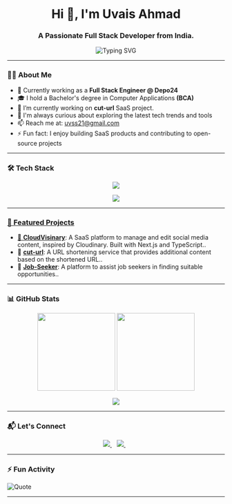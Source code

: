<h1 align="center">Hi 👋, I'm Uvais Ahmad</h1>
<h3 align="center">A Passionate Full Stack Developer from India.</h3>

<p align="center">
  <img src="https://readme-typing-svg.demolab.com?font=Fira+Code&size=22&pause=1000&color=36BCF7&center=true&vCenter=true&width=600&lines=Backend+Developer+%7C+Node.js+%7C+Express;PostgreSQL+%7C+MongoDB+%7C+TypeScript;Exploring+AWS+%7C+Next.js+%7C+SaaS+Projects;Open+Source+Contributor+%7C+Always+Learning" alt="Typing SVG" />
</p>

---

### 🧑‍💻 About Me

- 🔭 Currently working as a **Full Stack Engineer @ Depo24**
- 🎓  I hold a Bachelor's degree in Computer Applications **(BCA)**
- 🔭 I’m currently working on **cut-url** SaaS project.
- 🤖 I'm always curious about exploring the latest tech trends and tools
- 📫 Reach me at: [uvss21@gmail.com](mailto:uvss21@gmail.com)
- ⚡ Fun fact: I enjoy building SaaS products and contributing to open-source projects
  <!-- - 🌐 Portfolio: [uvais-ahmad.github.io](https://uvais-ahmad.github.io) -->
 <!-- - 🌐 Portfolio: [uvais-ahmad.github.io](https://uvais-ahmad.github.io) -->

---

### 🛠️ Tech Stack

<p align="center">
  <a href="https://skillicons.dev">
    <img src="https://skillicons.dev/icons?i=js,ts,nodejs,postgresql,mysql,sequelize,mongo,aws"
  </a>
</p>

<p align="center">
  <a href="https://skillicons.dev">
    <img src="https://skillicons.dev/icons?i=react,redux,tailwind,nextjs,postman,git,prisma"
  </a>
</p>

---

### 📂 Featured Projects

- 🚀 [**CloudVisinary**](https://github.com/Uvais-Ahmad/cloudVisinary): A SaaS platform to manage and edit social media content, inspired by Cloudinary. Built with Next.js and TypeScript..
- 🔗 [**cut-url**](https://github.com/Uvais-Ahmad/cut-url): A URL shortening service that provides additional content based on the shortened URL..
- 🧠 [**Job-Seeker**](https://github.com/Uvais-Ahmad/Job-Seeker): A platform to assist job seekers in finding suitable opportunities..

---

### 📊 GitHub Stats

<p align="center">
  <img src="https://github-readme-stats.vercel.app/api?username=Uvais-Ahmad&show_icons=true&theme=github_dark" height="180px" />
  <img src="https://github-readme-streak-stats.herokuapp.com?user=Uvais-Ahmad&theme=dark" height="180px" />
<!--   <a href="https://git.io/streak-stats"><img src="https://github-readme-streak-statss.herokuapp.com?user=Uvais-Ahmad" alt="GitHub Streak" /></a> -->
</p>


<p align="center">
  <img src="https://github-readme-stats.vercel.app/api/top-langs/?username=Uvais-Ahmad&layout=compact&theme=github_dark" />
</p>

---

### 📬 Let's Connect

<p align="center">
  <a href="mailto:uvss21@gmail.com" target="_blank" title="Email">
    <img src="https://skillicons.dev/icons?i=gmail" />
  </a>
  &nbsp;&nbsp;
  <a href="https://linkedin.com/in/uvais-ahmad" target="_blank" title="LinkedIn">
    <img src="https://skillicons.dev/icons?i=linkedin" />
  </a>
  &nbsp;&nbsp;
</p>


---

### ⚡ Fun Activity

![Quote](https://quotes-github-readme.vercel.app/api?type=horizontal&theme=dark)

---

